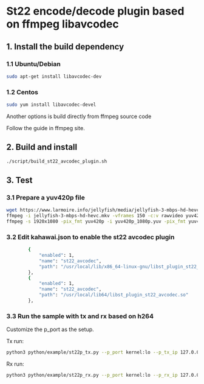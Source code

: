 # St22 encode/decode plugin based on ffmpeg libavcodec

## 1. Install the build dependency

### 1.1 Ubuntu/Debian

```bash
sudo apt-get install libavcodec-dev
```

### 1.2 Centos

```bash
sudo yum install libavcodec-devel
```

Another options is build directly from ffmpeg source code

Follow the guide in ffmpeg site.

## 2. Build and install

```bash
./script/build_st22_avcodec_plugin.sh
```

## 3. Test

### 3.1 Prepare a yuv420p file

```bash
wget https://www.larmoire.info/jellyfish/media/jellyfish-3-mbps-hd-hevc.mkv
ffmpeg -i jellyfish-3-mbps-hd-hevc.mkv -vframes 150 -c:v rawvideo yuv420p_1080p.yuv
ffmpeg -s 1920x1080 -pix_fmt yuv420p -i yuv420p_1080p.yuv -pix_fmt yuv422p yuv422p_1080p.yuv
```

### 3.2 Edit kahawai.json to enable the st22 avcodec plugin

```bash
        {
            "enabled": 1,
            "name": "st22_avcodec",
            "path": "/usr/local/lib/x86_64-linux-gnu/libst_plugin_st22_avcodec.so"
        },
        {
            "enabled": 1,
            "name": "st22_avcodec",
            "path": "/usr/local/lib64/libst_plugin_st22_avcodec.so"
        },
```

### 3.3 Run the sample with tx and rx based on h264

Customize the p_port as the setup.

Tx run:

```bash
python3 python/example/st22p_tx.py --p_port kernel:lo --p_tx_ip 127.0.0.1 --tx_url yuv420p_1080p.yuv --pipeline_fmt YUV420PLANAR8 --st22_codec h264 --width 1920 --height 1080 --udp_port 20000 --payload_type 112 --display --display_scale_factor 4
```

Rx run:

```bash
python3 python/example/st22p_rx.py --p_port kernel:lo --p_rx_ip 127.0.0.1 --pipeline_fmt YUV420PLANAR8 --st22_codec h264 --width 1920 --height 1080 --udp_port 20000 --payload_type 112 --display --display_scale_factor 4
```
